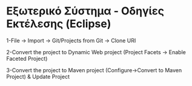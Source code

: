 # Εξωτερικό Σύστημα - Οδηγίες Εκτέλεσης (Eclipse)
<p>1-File -> Import -> Git/Projects from Git -> Clone URI</p>
<p>2-Convert the project to Dynamic Web project (Project Facets -> Enable Faceted Project)</p>
<p>3-Convert the project to Maven project (Configure->Convert to Maven Project) & Update Project</p>
